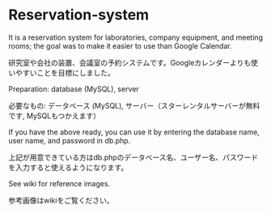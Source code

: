 # Reservation-system

It is a reservation system for laboratories, company equipment, and meeting rooms; the goal was to make it easier to use than Google Calendar.

研究室や会社の装置、会議室の予約システムです。Googleカレンダーよりも使いやすいことを目標にしました。


Preparation: database (MySQL), server

必要なもの: データベース (MySQL), サーバー（スターレンタルサーバーが無料です, MySQLもつかえます）


If you have the above ready, you can use it by entering the database name, user name, and password in db.php.

上記が用意できている方はdb.phpのデータベース名、ユーザー名、パスワードを入力すると使えるようになります。


See wiki for reference images.

参考画像はwikiをご覧ください。
